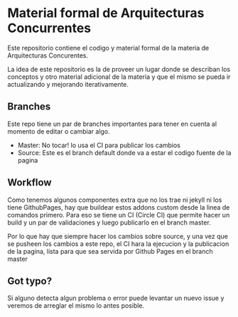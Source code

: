 # Material formal de Arquitecturas Concurrentes

Este repositorio contiene el codigo y material formal de la materia de Arquitecturas Concurentes.

La idea de este repositorio es la de proveer un lugar donde se describan los conceptos y otro material adicional de la materia y que el mismo se pueda ir actualizando y mejorando iterativamente.

## Branches

Este repo tiene un par de branches importantes para tener en cuenta al momento de editar o cambiar algo.

- Master: No tocar! lo usa el CI para publicar los cambios
- Source: Este es el branch default donde va a estar el codigo fuente de la pagina

## Workflow

Como tenemos algunos componentes extra que no los trae ni jekyll ni los tiene GithubPages, hay que buildear estos addons custom desde la linea de comandos primero. Para eso se tiene un CI (Circle CI) que permite hacer un build y un par de validaciones y luego publicarlo en el branch master.

Por lo que hay que siempre hacer los cambios sobre source, y una vez que se pusheen los cambios a este repo, el CI hara la ejecucion y la publicacion de la pagina, lista para que sea servida por Github Pages en el branch master

## Got typo?

Si alguno detecta algun problema o error puede levantar un nuevo issue y veremos de arreglar el mismo lo antes posible.


